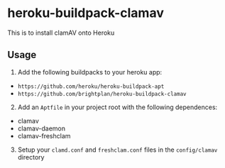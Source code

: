 # heroku-buildpack-clamav
This is to install clamAV onto Heroku

## Usage

1. Add the following buildpacks to your heroku app:
  + `https://github.com/heroku/heroku-buildpack-apt`
  + `https://github.com/brightplan/heroku-buildpack-clamav`
2. Add an `Aptfile` in your project root with the following dependences:
  + clamav
  + clamav-daemon
  + clamav-freshclam
3. Setup your `clamd.conf` and `freshclam.conf` files in the `config/clamav` directory

